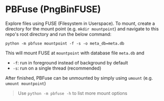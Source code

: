 
# PBFuse (PngBinFUSE)

Explore files using FUSE (Filesystem in Userspace).
To mount, create a directory for the mount point (e.g. `mkdir mountpoint`) and navigate to this repo's root directory and run the below command:
```
python -m pbfuse mountpoint -f -s -o meta_db=meta.db
```
This will mount FUSE at `mountpoint` with database file `meta.db` and
- `-f`: run in foreground instead of background by default
- `-s`: run on a single thread (recommended)

After finished, PBFuse can be unmounted by simply using `umount` (e.g. `umount mountpoint`)

> Use `python -m pbfuse -h` to list more mount options